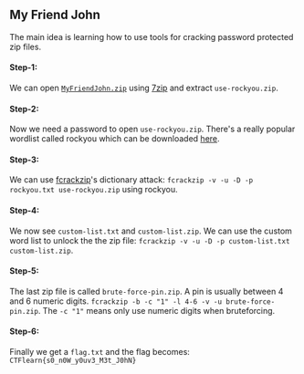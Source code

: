 ## My Friend John
The main idea is learning how to use tools for cracking password protected zip files.

#### Step-1:
We can open [`MyFriendJohn.zip`](./MyFriendJohn.zip) using [7zip](https://www.7-zip.org/) and extract `use-rockyou.zip`.

#### Step-2:
Now we need a password to open `use-rockyou.zip`. There's a really popular wordlist called rockyou which can be downloaded [here](https://github.com/brannondorsey/naive-hashcat/releases/download/data/rockyou.txt).

#### Step-3:
We can use [fcrackzip](https://github.com/hyc/fcrackzip)'s dictionary attack: `fcrackzip -v -u -D -p rockyou.txt use-rockyou.zip` using rockyou.

#### Step-4:
We now see `custom-list.txt` and `custom-list.zip`. We can use the custom word list to unlock the the zip file: `fcrackzip -v -u -D -p custom-list.txt custom-list.zip`.

#### Step-5:
The last zip file is called `brute-force-pin.zip`. A pin is usually between 4 and 6 numeric digits. `fcrackzip -b -c "1" -l 4-6 -v -u brute-force-pin.zip`. The `-c "1"` means only use numeric digits when bruteforcing.

#### Step-6:
Finally we get a `flag.txt` and the flag becomes:
`CTFlearn{s0_n0W_y0uv3_M3t_J0hN}`